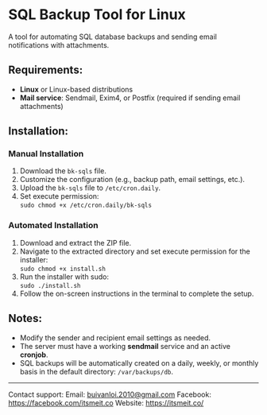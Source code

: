 # SQL Backup Tool for Linux
A tool for automating SQL database backups and sending email notifications with attachments.

## Requirements:
- **Linux** or Linux-based distributions
- **Mail service**: Sendmail, Exim4, or Postfix (required if sending email attachments)

## Installation:

### Manual Installation
1. Download the `bk-sqls` file.
2. Customize the configuration (e.g., backup path, email settings, etc.).
3. Upload the `bk-sqls` file to `/etc/cron.daily`.
4. Set execute permission:  
   `sudo chmod +x /etc/cron.daily/bk-sqls`

### Automated Installation
1. Download and extract the ZIP file.
2. Navigate to the extracted directory and set execute permission for the installer:  
   `sudo chmod +x install.sh`
3. Run the installer with sudo:  
   `sudo ./install.sh`
4. Follow the on-screen instructions in the terminal to complete the setup.


## Notes:
- Modify the sender and recipient email settings as needed.
- The server must have a working **sendmail** service and an active **cronjob**.
- SQL backups will be automatically created on a daily, weekly, or monthly basis in the default directory: `/var/backups/db`.

---
Contact support: 
Email: buivanloi.2010@gmail.com
Facebook: https://facebook.com/itsmeit.co
Website: https://itsmeit.co/